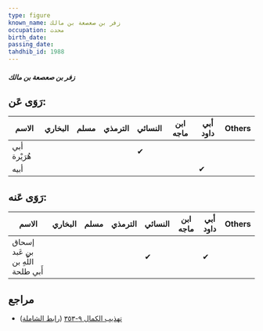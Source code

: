 ```yaml
---
type: figure
known_name: زفر بن صعصعة بن مالك
occupation: محدث
birth_date:
passing_date:
tahdhib_id: 1988
---
```

##### زفر بن صعصعة بن مالك

## رَوَى عَن:
| الاسم        | البخاري | مسلم | الترمذي | النسائي | ابن ماجه | أبي داود | Others |
| ------------ | ------- | ---- | ------- | ------- | -------- | -------- | ------ |
| أبي هُرَيْرة |         |      |         | ✔       |          |          |        |
| أبيه         |         |      |         |         |          | ✔        |        |
## رَوَى عَنه:
| الاسم                              | البخاري | مسلم | الترمذي | النسائي | ابن ماجه | أبي داود | Others |
| ---------------------------------- | ------- | ---- | ------- | ------- | -------- | -------- | ------ |
| إسحاق بن عَبد اللَّهِ بن أَبي طلحة |         |      |         | ✔       |          | ✔        |        |
## مراجع
- [تهذيب الكمال ٩-٣٥٣](obsidian://open?vault=Tahdhib-al-Kamal&file=Figures/١٩٨٨-زفر%20بن%20صعصعة%20بن%20مالك) ([رابط الشاملة](https://shamela.ws/book/3722/4593))